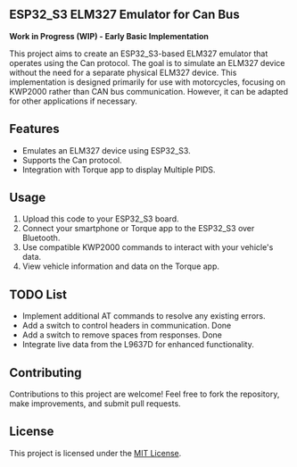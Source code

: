 ## ESP32_S3 ELM327 Emulator for Can Bus

**Work in Progress (WIP) - Early Basic Implementation**

This project aims to create an ESP32_S3-based ELM327 emulator that operates using the Can protocol. The goal is to simulate an ELM327 device without the need for a separate physical ELM327 device. This implementation is designed primarily for use with motorcycles, focusing on KWP2000 rather than CAN bus communication. However, it can be adapted for other applications if necessary.

## Features

- Emulates an ELM327 device using ESP32_S3.
- Supports the Can protocol.
- Integration with Torque app to display Multiple PIDS.

## Usage

1. Upload this code to your ESP32_S3 board.
2. Connect your smartphone or Torque app to the ESP32_S3 over Bluetooth.
3. Use compatible KWP2000 commands to interact with your vehicle's data.
4. View vehicle information and data on the Torque app.

## TODO List

- Implement additional AT commands to resolve any existing errors.
- Add a switch to control headers in communication. Done
- Add a switch to remove spaces from responses. Done
- Integrate live data from the L9637D for enhanced functionality.

## Contributing

Contributions to this project are welcome! Feel free to fork the repository, make improvements, and submit pull requests.

## License

This project is licensed under the [MIT License](LICENSE).
